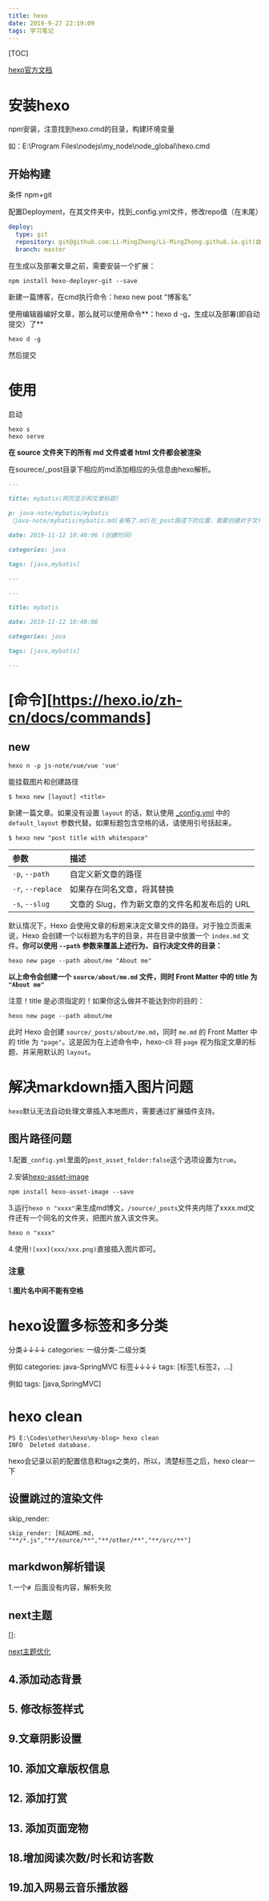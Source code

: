 ```yaml
---
title: hexo
date: 2019-9-27 22:19:09
tags: 学习笔记
---
```

[TOC]

[hexo官方文档](https://hexo.io/zh-cn/docs/setup)

# 安装hexo

npm安装，注意找到hexo.cmd的目录，构建环境变量

如：E:\Program Files\nodejs\my_node\node_global\hexo.cmd

## 开始构建

条件 npm+git

配置Deployment，在其文件夹中，找到_config.yml文件，修改repo值（在末尾）

```yaml
deploy:
  type: git
  repository: git@github.com:Li-MingZhong/Li-MingZhong.github.io.git(自己仓库的ssh链接)
  branch: master
```

在生成以及部署文章之前，需要安装一个扩展：

```shell
npm install hexo-deployer-git --save
```

新建一篇博客，在cmd执行命令：hexo new post “博客名”

使用编辑器编好文章，那么就可以使用命令**：hexo d -g，生成以及部署(即自动提交）了**

```shell
hexo d -g
```

然后提交

# 使用

启动

```shell
hexo s
hexo serve
```



**在 source 文件夹下的所有 md 文件或者 html 文件都会被渲染**

在sourece/_post目录下相应的md添加相应的头信息由hexo解析。

```markdown
---

title: mybatis(网页显示和文章标题)

p: java-note/mybatis/mybatis
（java-note/mybatis/mybatis.md(省略了.md)在_post路径下的位置，需要创建对于文件夹）,不需要p参数也能被解析

date: 2019-11-12 10:40:06 (创建时间)

categories: java 

tags: [java,mybatis]

---
```

```markdown
---

title: mybatis

date: 2019-11-12 10:40:06

categories: java

tags: [java,mybatis]

---
```



# [命令][https://hexo.io/zh-cn/docs/commands]

## new

```shell
hexo n -p js-note/vue/vue 'vue'
```

能挂载图片和创建路径

```
$ hexo new [layout] <title>
```

新建一篇文章。如果没有设置 `layout` 的话，默认使用 [_config.yml](https://hexo.io/zh-cn/docs/configuration) 中的 `default_layout` 参数代替。如果标题包含空格的话，请使用引号括起来。

```
$ hexo new "post title with whitespace"
```

| 参数              | 描述                                          |
| :---------------- | :-------------------------------------------- |
| `-p`, `--path`    | 自定义新文章的路径                            |
| `-r`, `--replace` | 如果存在同名文章，将其替换                    |
| `-s`, `--slug`    | 文章的 Slug，作为新文章的文件名和发布后的 URL |

默认情况下，Hexo 会使用文章的标题来决定文章文件的路径。对于独立页面来说，Hexo 会创建一个以标题为名字的目录，并在目录中放置一个 `index.md` 文件。**你可以使用 `--path` 参数来覆盖上述行为、自行决定文件的目录：**

```
hexo new page --path about/me "About me"
```

**以上命令会创建一个 `source/about/me.md` 文件，同时 Front Matter 中的 title 为 `"About me"`**

注意！title 是必须指定的！如果你这么做并不能达到你的目的：

```
hexo new page --path about/me
```

此时 Hexo 会创建 `source/_posts/about/me.md`，同时 `me.md` 的 Front Matter 中的 title 为 `"page"`。这是因为在上述命令中，hexo-cli 将 `page` 视为指定文章的标题、并采用默认的 `layout`。

# 解决markdown插入图片问题

`hexo`默认无法自动处理文章插入本地图片，需要通过扩展插件支持。

## 图片路径问题

1.配置`_config.yml`里面的`post_asset_folder:false`这个选项设置为`true`。

2.安装[hexo-asset-image](https://github.com/7ym0n/hexo-asset-image.git)

```shell
npm install hexo-asset-image --save
```

3.运行`hexo n "xxxx"`来生成md博文，`/source/_posts`文件夹内除了xxxx.md文件还有一个同名的文件夹，把图片放入该文件夹。

```shell
hexo n "xxxx"
```

4.使用`![xxx](xxx/xxx.png)`直接插入图片即可。

### 注意

1.**图片名中间不能有空格**

# hexo设置多标签和多分类

分类↓↓↓↓
categories: 一级分类-二级分类 

例如 categories: java-SpringMVC
标签↓↓↓↓
tags: [标签1,标签2，...] 

例如 tags: [java,SpringMVC]

# hexo clean

```shell
PS E:\Codes\other\hexo\my-blog> hexo clean
INFO  Deleted database.
```

hexo会记录以前的配置信息和tags之类的，所以，清楚标签之后，hexo clear一下

## 设置跳过的渲染文件

skip_render:

```shell
skip_render: [README.md, "**/*.js","**/source/**","**/other/**","**/src/**"]
```



## markdwon解析错误

1.一个`# `后面没有内容，解析失败



## next主题

[]: 

[next主题优化 ](https://blog.csdn.net/nightmare_dimple/article/details/86661502) 

## 4.添加动态背景

## 5. 修改标签样式

## 9.文章阴影设置

## 10. 添加文章版权信息

## 12. 添加打赏

## 13. 添加页面宠物

## 18.增加阅读次数/时长和访客数

## 19.加入网易云音乐播放器